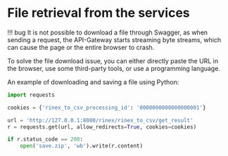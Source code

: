 # File retrieval from the services

!!! bug
    It is not possible to download a file through Swagger, as when sending a request, 
    the API-Gateway starts streaming byte streams, which can cause the page or the entire browser to crash.

To solve the file download issue, you can either directly paste the URL in the browser, 
use some third-party tools, or use a programming language.

An example of downloading and saving a file using Python:

```python
import requests

cookies = {'rinex_to_csv_processing_id': '0000000000000000001'}

url = 'http://127.0.0.1:8080/rinex/rinex_to_csv/get_result'
r = requests.get(url, allow_redirects=True, cookies=cookies)

if r.status_code == 200:
    open('save.zip', 'wb').write(r.content)
```